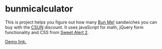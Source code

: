 # bunmicalculator
This is project helps you figure out how many [Bun Me!](http://www.yelp.com/biz/bun-me-northridge) sandwiches you can buy with the [CSUN](http://www.csun.edu) discount. It uses javaScript for math, jQuery form functionality and CSS from [Sweet Alert 2](https://limonte.github.io/sweetalert2/). 

[Demo link.](http://www.csun.edu/~gmm65408/bunme)
